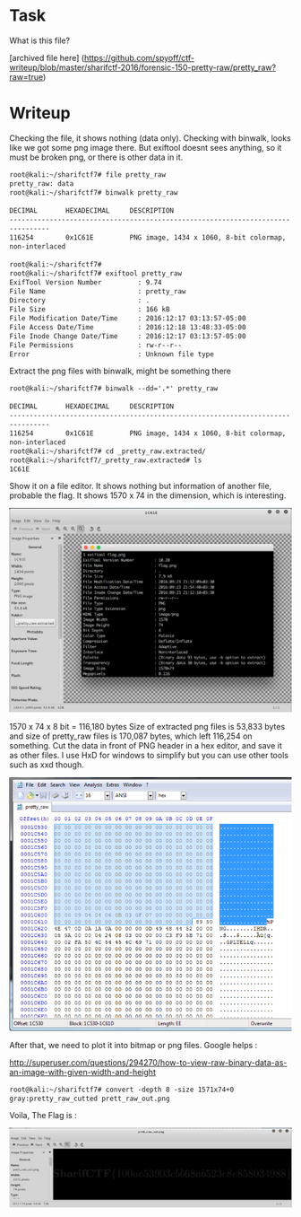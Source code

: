 # Task

What is this file?

[archived file here] (https://github.com/spyoff/ctf-writeup/blob/master/sharifctf-2016/forensic-150-pretty-raw/pretty_raw?raw=true)

# Writeup

Checking the file, it shows nothing (data only). Checking with binwalk, looks like we got some png image there.
But exiftool doesnt sees anything, so it must be broken png, or there is other data in it.

```
root@kali:~/sharifctf7# file pretty_raw
pretty_raw: data
root@kali:~/sharifctf7# binwalk pretty_raw

DECIMAL       HEXADECIMAL     DESCRIPTION
--------------------------------------------------------------------------------
116254        0x1C61E         PNG image, 1434 x 1060, 8-bit colormap, non-interlaced

root@kali:~/sharifctf7#
root@kali:~/sharifctf7# exiftool pretty_raw
ExifTool Version Number         : 9.74
File Name                       : pretty_raw
Directory                       : .
File Size                       : 166 kB
File Modification Date/Time     : 2016:12:17 03:13:57-05:00
File Access Date/Time           : 2016:12:18 13:48:33-05:00
File Inode Change Date/Time     : 2016:12:17 03:13:57-05:00
File Permissions                : rw-r--r--
Error                           : Unknown file type

```

Extract the png files with binwalk, might be something there

```
root@kali:~/sharifctf7# binwalk --dd='.*' pretty_raw

DECIMAL       HEXADECIMAL     DESCRIPTION
--------------------------------------------------------------------------------
116254        0x1C61E         PNG image, 1434 x 1060, 8-bit colormap, non-interlaced
root@kali:~/sharifctf7# cd _pretty_raw.extracted/
root@kali:~/sharifctf7/_pretty_raw.extracted# ls
1C61E
```

Show it on a file editor. It shows nothing but information of another file, probable the flag. It shows 1570 x 74 in the dimension, which is interesting. 

![alt text](https://github.com/spyoff/ctf-writeup/raw/master/sharifctf-2016/forensic-150-pretty-raw/png-extract.png "Look at the file dimension")

1570 x 74 x 8 bit = 116,180 bytes
Size of extracted png files is 53,833 bytes and size of pretty_raw files is 170,087 bytes, which left 116,254 on something.
Cut the data in front of PNG header in a hex editor, and save it as other files. I use HxD for windows to simplify but you can use other tools such as xxd though.

![alt text](https://github.com/spyoff/ctf-writeup/raw/master/sharifctf-2016/forensic-150-pretty-raw/hexeditor-cut-file.png "Cutting the file through hex editor")

After that, we need to plot it into bitmap or png files. Google helps : 

http://superuser.com/questions/294270/how-to-view-raw-binary-data-as-an-image-with-given-width-and-height

```
root@kali:~/sharifctf7# convert -depth 8 -size 1571x74+0 gray:pretty_raw_cutted prett_raw_out.png
```

Voila, The Flag is :

![alt text](https://github.com/spyoff/ctf-writeup/raw/master/sharifctf-2016/forensic-150-pretty-raw/flag.png "Flag")

